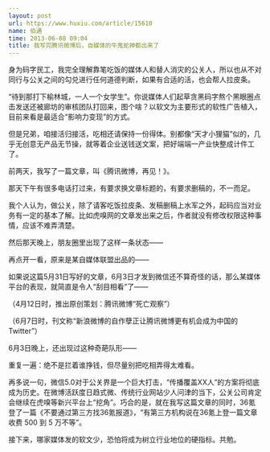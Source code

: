 ```yaml
---
layout: post
url: https://www.huxiu.com/article/15610
name: 伯通
time: 2013-06-08 09:04
title: 我写完腾讯微博后，自媒体的牛鬼蛇神都出来了
---
```

身为码字民工，我完全理解靠笔吃饭的媒体人和替人消灾的公关人，所以也从不对同行与公关之间的勾兑进行任何道德判断，如果有合适的活，也会帮人拉皮条。

“待到那打下榆林城，一人一个女学生”。你说媒体人们起草贪黑码字熬个黑眼圈点击发送还被廊坊的审核团队打回来，图个啥？以软文为主要形式的软性广告植入，目前来看是最适合“影响力变现”的方式。

但是兄弟，咱接活归接活，吃相还请保持一份得体。别都像“天才小狸猫”似的，几乎无创意无产品无节操，就等着企业送钱送文案，把好端端一产业快整成计件工了。

前两天，我写了一篇文章，叫《腾讯微博，再见！》。

那天下午有很多电话打过来，有要求换文章标题的，有要求删稿的，不一而足。

我个人认为，做公关，除了请客吃饭拉皮条、发稿删稿上水军之外，起码应当对业务有一定的基本了解。比如虎嗅网的文章发出来之后，作者就没有修改权限这种事情，应该不难弄清楚。

然后那天晚上，朋友圈里出现了这样一条状态——

再点开一看，原来是某自媒体联盟出品的——

如果说这篇5月31日写好的文章，6月3日才发到微信还不算奇怪的话，那么某媒体平台的表现，就简直是令人“刮目相看”了——

（4月12日时，推出原创策划：腾讯微博“死亡观察”）

（6月7日时，刊文称“新浪微博的自作孽正让腾讯微博更有机会成为中国的 Twitter”）

6月3日晚上，还出现过这种奇葩队形——

重复一遍：绝不是拦着谁挣钱，但尽量别把吃相弄得太难看。

再多说一句，微信5.0对于公关界是一个巨大打击，“传播覆盖XX人”的方案将彻底成为历史。在微博活跃度日趋式微、传统行业网站少人问津的当下，公关公司肯定会继续在虎嗅等新兴平台上“挖角”。巧合的是，就在我写这篇文章的同时，36氪登了一篇《不要通过第三方找36氪报道》，“有第三方机构说在36氪上登一篇文章收费 500 到 5 万不等”。

接下来，哪家媒体发的软文少，恐怕将成为树立行业地位的硬指标。共勉。

